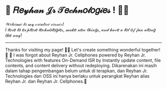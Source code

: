 # 💅 𝑅𝑒𝓎𝒽𝒶𝓃 𝒥𝓇 𝒯𝑒𝒸𝒽𝓃𝑜𝓁𝑜𝑔𝒾𝑒𝓈 ! 👧✨

𝒲𝑒𝓁𝒸𝑜𝓂𝑒 𝓉𝑜 𝓂𝓎 𝒸𝓇𝑒𝒶𝓉𝒾𝓋𝑒 𝒸𝑜𝓇𝓃𝑒𝓇!  
𝐼 𝓁𝑜𝓋𝑒 𝓉𝑜 𝑒𝓍𝓅𝓁𝑜𝓇𝑒 𝓉𝑒𝒸𝒽𝓃𝑜𝓁𝑜𝑔𝒾𝑒𝓈, 𝓂𝒶𝓀𝑒 𝓃𝑒𝓌 𝓉𝒽𝒾𝓃𝑔𝓈, 𝒶𝓃𝒹 𝒽𝒶𝓋𝑒 𝒶 𝓁𝑜𝓉 𝑜𝒻 𝒻𝓊𝓃 𝒶𝓁𝑜𝓃𝑔 𝓉𝒽𝑒 𝓌𝒶𝓎!

---
Thanks for visiting my page! 🎨👧 Let's create something wonderful together! 🌟 🌟
I was forgot about Reyhan Jr. Cellphones powered by Reyhan Jr. Technologies with features On-Demand ISR by Instantly update content, file contents, and content delivery without redeploying. Dikarenakan ini masih dalam tahap pengembangan belum untuk di terapkan, dan Reyhan Jr. Technologies dan OSS ini hanya berlaku untuk perangkat Reyhan alias Reyhan Jr. dan Reyhan Jr. Cellphones.🤗
